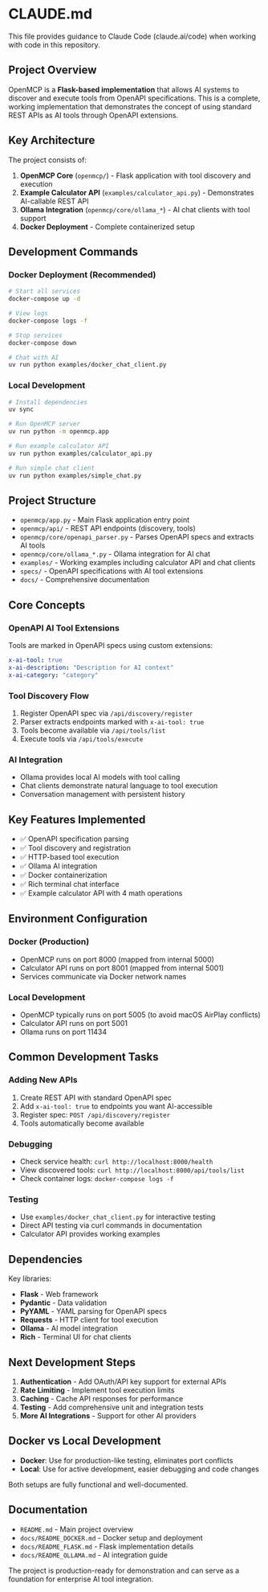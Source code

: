 # CLAUDE.md

This file provides guidance to Claude Code (claude.ai/code) when working with code in this repository.

## Project Overview

OpenMCP is a **Flask-based implementation** that allows AI systems to discover and execute tools from OpenAPI specifications. This is a complete, working implementation that demonstrates the concept of using standard REST APIs as AI tools through OpenAPI extensions.

## Key Architecture

The project consists of:

1. **OpenMCP Core** (`openmcp/`) - Flask application with tool discovery and execution
2. **Example Calculator API** (`examples/calculator_api.py`) - Demonstrates AI-callable REST API
3. **Ollama Integration** (`openmcp/core/ollama_*`) - AI chat clients with tool support
4. **Docker Deployment** - Complete containerized setup

## Development Commands

### Docker Deployment (Recommended)
```bash
# Start all services
docker-compose up -d

# View logs
docker-compose logs -f

# Stop services
docker-compose down

# Chat with AI
uv run python examples/docker_chat_client.py
```

### Local Development
```bash
# Install dependencies
uv sync

# Run OpenMCP server
uv run python -m openmcp.app

# Run example calculator API
uv run python examples/calculator_api.py

# Run simple chat client
uv run python examples/simple_chat.py
```

## Project Structure

- `openmcp/app.py` - Main Flask application entry point
- `openmcp/api/` - REST API endpoints (discovery, tools)
- `openmcp/core/openapi_parser.py` - Parses OpenAPI specs and extracts AI tools
- `openmcp/core/ollama_*.py` - Ollama integration for AI chat
- `examples/` - Working examples including calculator API and chat clients
- `specs/` - OpenAPI specifications with AI tool extensions
- `docs/` - Comprehensive documentation

## Core Concepts

### OpenAPI AI Tool Extensions
Tools are marked in OpenAPI specs using custom extensions:
```yaml
x-ai-tool: true
x-ai-description: "Description for AI context"
x-ai-category: "category"
```

### Tool Discovery Flow
1. Register OpenAPI spec via `/api/discovery/register`
2. Parser extracts endpoints marked with `x-ai-tool: true`
3. Tools become available via `/api/tools/list`
4. Execute tools via `/api/tools/execute`

### AI Integration
- Ollama provides local AI models with tool calling
- Chat clients demonstrate natural language to tool execution
- Conversation management with persistent history

## Key Features Implemented

- ✅ OpenAPI specification parsing
- ✅ Tool discovery and registration
- ✅ HTTP-based tool execution
- ✅ Ollama AI integration
- ✅ Docker containerization
- ✅ Rich terminal chat interface
- ✅ Example calculator API with 4 math operations

## Environment Configuration

### Docker (Production)
- OpenMCP runs on port 8000 (mapped from internal 5000)
- Calculator API runs on port 8001 (mapped from internal 5001)
- Services communicate via Docker network names

### Local Development
- OpenMCP typically runs on port 5005 (to avoid macOS AirPlay conflicts)
- Calculator API runs on port 5001
- Ollama runs on port 11434

## Common Development Tasks

### Adding New APIs
1. Create REST API with standard OpenAPI spec
2. Add `x-ai-tool: true` to endpoints you want AI-accessible
3. Register spec: `POST /api/discovery/register`
4. Tools automatically become available

### Debugging
- Check service health: `curl http://localhost:8000/health`
- View discovered tools: `curl http://localhost:8000/api/tools/list`
- Check container logs: `docker-compose logs -f`

### Testing
- Use `examples/docker_chat_client.py` for interactive testing
- Direct API testing via curl commands in documentation
- Calculator API provides working examples

## Dependencies

Key libraries:
- **Flask** - Web framework
- **Pydantic** - Data validation
- **PyYAML** - YAML parsing for OpenAPI specs
- **Requests** - HTTP client for tool execution
- **Ollama** - AI model integration
- **Rich** - Terminal UI for chat clients

## Next Development Steps

1. **Authentication** - Add OAuth/API key support for external APIs
2. **Rate Limiting** - Implement tool execution limits
3. **Caching** - Cache API responses for performance
4. **Testing** - Add comprehensive unit and integration tests
5. **More AI Integrations** - Support for other AI providers

## Docker vs Local Development

- **Docker**: Use for production-like testing, eliminates port conflicts
- **Local**: Use for active development, easier debugging and code changes

Both setups are fully functional and well-documented.

## Documentation

- `README.md` - Main project overview
- `docs/README_DOCKER.md` - Docker setup and deployment
- `docs/README_FLASK.md` - Flask implementation details  
- `docs/README_OLLAMA.md` - AI integration guide

The project is production-ready for demonstration and can serve as a foundation for enterprise AI tool integration.